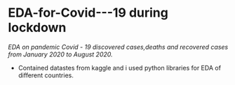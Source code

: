 # EDA-for-Covid---19 during lockdown

*EDA on pandemic Covid - 19 discovered cases,deaths and recovered cases from January 2020 to August 2020.*
- Contained datastes from kaggle and i used python libraries for EDA of different countries.
